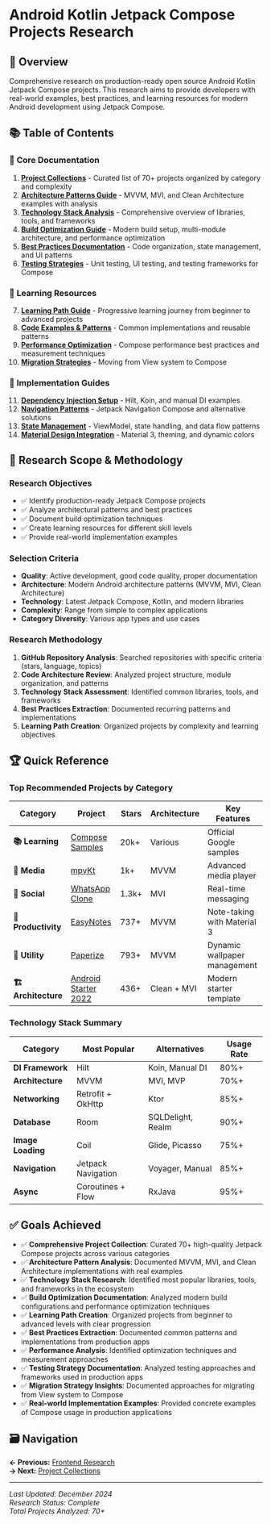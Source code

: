 # Android Kotlin Jetpack Compose Projects Research

## 🎯 Overview

Comprehensive research on production-ready open source Android Kotlin Jetpack Compose projects. This research aims to provide developers with real-world examples, best practices, and learning resources for modern Android development using Jetpack Compose.

## 📚 Table of Contents

### 🚀 **Core Documentation**
1. [**Project Collections**](./project-collections.md) - Curated list of 70+ projects organized by category and complexity
2. [**Architecture Patterns Guide**](./architecture-patterns.md) - MVVM, MVI, and Clean Architecture examples with analysis
3. [**Technology Stack Analysis**](./technology-stack.md) - Comprehensive overview of libraries, tools, and frameworks
4. [**Build Optimization Guide**](./build-optimization.md) - Modern build setup, multi-module architecture, and performance optimization
5. [**Best Practices Documentation**](./best-practices.md) - Code organization, state management, and UI patterns
6. [**Testing Strategies**](./testing-strategies.md) - Unit testing, UI testing, and testing frameworks for Compose

### 📱 **Learning Resources**
7. [**Learning Path Guide**](./learning-path.md) - Progressive learning journey from beginner to advanced projects
8. [**Code Examples & Patterns**](./code-examples.md) - Common implementations and reusable patterns
9. [**Performance Optimization**](./performance-optimization.md) - Compose performance best practices and measurement techniques
10. [**Migration Strategies**](./migration-strategies.md) - Moving from View system to Compose

### 🔧 **Implementation Guides**
11. [**Dependency Injection Setup**](./dependency-injection.md) - Hilt, Koin, and manual DI examples
12. [**Navigation Patterns**](./navigation-patterns.md) - Jetpack Navigation Compose and alternative solutions
13. [**State Management**](./state-management.md) - ViewModel, state handling, and data flow patterns
14. [**Material Design Integration**](./material-design.md) - Material 3, theming, and dynamic colors

## 🎯 Research Scope & Methodology

### **Research Objectives**
- ✅ Identify production-ready Jetpack Compose projects
- ✅ Analyze architectural patterns and best practices
- ✅ Document build optimization techniques
- ✅ Create learning resources for different skill levels
- ✅ Provide real-world implementation examples

### **Selection Criteria**
- **Quality**: Active development, good code quality, proper documentation
- **Architecture**: Modern Android architecture patterns (MVVM, MVI, Clean Architecture)
- **Technology**: Latest Jetpack Compose, Kotlin, and modern libraries
- **Complexity**: Range from simple to complex applications
- **Category Diversity**: Various app types and use cases

### **Research Methodology**
1. **GitHub Repository Analysis**: Searched repositories with specific criteria (stars, language, topics)
2. **Code Architecture Review**: Analyzed project structure, module organization, and patterns
3. **Technology Stack Assessment**: Identified common libraries, tools, and frameworks
4. **Best Practices Extraction**: Documented recurring patterns and implementations
5. **Learning Path Creation**: Organized projects by complexity and learning objectives

## 🏆 Quick Reference

### **Top Recommended Projects by Category**

| Category | Project | Stars | Architecture | Key Features |
|----------|---------|--------|--------------|--------------|
| **📚 Learning** | [Compose Samples](https://github.com/android/compose-samples) | 20k+ | Various | Official Google samples |
| **🎵 Media** | [mpvKt](https://github.com/abdallahmehiz/mpvKt) | 1k+ | MVVM | Advanced media player |
| **📱 Social** | [WhatsApp Clone](https://github.com/GetStream/whatsApp-clone-compose) | 1.3k+ | MVI | Real-time messaging |
| **📝 Productivity** | [EasyNotes](https://github.com/Kin69/EasyNotes) | 737+ | MVVM | Note-taking with Material 3 |
| **🎨 Utility** | [Paperize](https://github.com/Anthonyy232/Paperize) | 793+ | MVVM | Dynamic wallpaper management |
| **🏗️ Architecture** | [Android Starter 2022](https://github.com/krzdabrowski/android-starter-2022) | 436+ | Clean + MVI | Modern starter template |

### **Technology Stack Summary**

| Category | Most Popular | Alternatives | Usage Rate |
|----------|--------------|--------------|------------|
| **DI Framework** | Hilt | Koin, Manual DI | 80%+ |
| **Architecture** | MVVM | MVI, MVP | 70%+ |
| **Networking** | Retrofit + OkHttp | Ktor | 85%+ |
| **Database** | Room | SQLDelight, Realm | 90%+ |
| **Image Loading** | Coil | Glide, Picasso | 75%+ |
| **Navigation** | Jetpack Navigation | Voyager, Manual | 85%+ |
| **Async** | Coroutines + Flow | RxJava | 95%+ |

## ✅ Goals Achieved

- ✅ **Comprehensive Project Collection**: Curated 70+ high-quality Jetpack Compose projects across various categories
- ✅ **Architecture Pattern Analysis**: Documented MVVM, MVI, and Clean Architecture implementations with real examples
- ✅ **Technology Stack Research**: Identified most popular libraries, tools, and frameworks in the ecosystem
- ✅ **Build Optimization Documentation**: Analyzed modern build configurations and performance optimization techniques
- ✅ **Learning Path Creation**: Organized projects from beginner to advanced levels with clear progression
- ✅ **Best Practices Extraction**: Documented common patterns and implementations from production apps
- ✅ **Performance Analysis**: Identified optimization techniques and measurement approaches
- ✅ **Testing Strategy Documentation**: Analyzed testing approaches and frameworks used in production apps
- ✅ **Migration Strategy Insights**: Documented approaches for migrating from View system to Compose
- ✅ **Real-world Implementation Examples**: Provided concrete examples of Compose usage in production applications

## 🗃️ Navigation

**← Previous:** [Frontend Research](../README.md)  
**→ Next:** [Project Collections](./project-collections.md)

---

*Last Updated: December 2024*  
*Research Status: Complete*  
*Total Projects Analyzed: 70+*